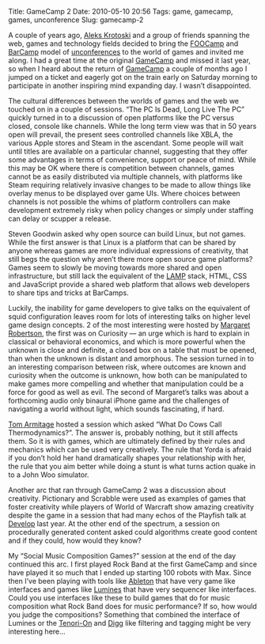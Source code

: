 Title: GameCamp 2
Date: 2010-05-10 20:56
Tags: game, gamecamp, games, unconference
Slug: gamecamp-2

</p>

A couple of years ago, [Aleks Krotoski][] and a group of friends
spanning the web, games and technology fields decided to bring the
[FOOCamp][] and [BarCamp][] model of [unconferences][] to the world of
games and invited me along. I had a great time at the original
[GameCamp][] and missed it last year, so when I heard about the return
of [GameCamp][1] a couple of months ago I jumped on a ticket and eagerly
got on the train early on Saturday morning to participate in another
inspiring mind expanding day. I wasn’t disappointed.

</p>

The cultural differences between the worlds of games and the web we
touched on in a couple of sessions. “The <span class="caps">PC</span> Is
Dead, Long Live The <span class="caps">PC</span>” quickly turned in to a
discussion of open platforms like the <span class="caps">PC</span>
versus closed, console like channels. While the long term view was that
in 50 years open will prevail, the present sees controlled channels like
<span class="caps">XBLA</span>, the various Apple stores and Steam in
the ascendant. Some people will wait until titles are available on a
particular channel, suggesting that they offer some advantages in terms
of convenience, support or peace of mind. While this may be
<span class="caps">OK</span> where there is competition between
channels, games cannot be as easily distributed via multiple channels,
with platforms like Steam requiring relatively invasive changes to be
made to allow things like overlay menus to be displayed over game UIs.
Where choices between channels is not possible the whims of platform
controllers can make development extremely risky when policy changes or
simply under staffing can delay or scupper a release.

</p>

Steven Goodwin asked why open source can build Linux, but not games.
While the first answer is that Linux is a platform that can be shared by
anyone whereas games are more individual expressions of creativity, that
still begs the question why aren’t there more open source game
platforms? Games seem to slowly be moving towards more shared and open
infrastructure, but still lack the equivalent of the
[<span class="caps">LAMP</span>][] stack,
<span class="caps">HTML</span>, <span class="caps">CSS</span> and
JavaScript provide a shared web platform that allows web developers to
share tips and tricks at BarCamps.

</p>

Luckily, the inability for game developers to give talks on the
equivalent of squid configuration leaves room for lots of interesting
talks on higher level game design concepts. 2 of the most interesting
were hosted by [Margaret Robertson][], the first was on Curiosity — an
urge which is hard to explain in classical or behavioral economics, and
which is more powerful when the unknown is close and definite, a closed
box on a table that must be opened, than when the unknown is distant and
amorphous. The session turned in to an interesting comparison between
risk, where outcomes are known and curiosity when the outcome is
unknown, how both can be manipulated to make games more compelling and
whether that manipulation could be a force for good as well as evil. The
second of Margaret’s talks was about a forthcoming audio only binaural
iPhone game and the challenges of navigating a world without light,
which sounds fascinating, if hard.

</p>

[Tom Armitage][] hosted a session which asked “What Do Cows Call
Thermodynamics?”. The answer is, probably nothing, but it still affects
them. So it is with games, which are ultimately defined by their rules
and mechanics which can be used very creatively. The rule that Yorda is
afraid if you don’t hold her hand dramatically shapes your relationship
with her, the rule that you aim better while doing a stunt is what turns
action quake in to a John Woo simulator.

</p>

Another arc that ran through GameCamp 2 was a discussion about
creativity. Pictionary and Scrabble were used as examples of games that
foster creativity while players of World of Warcraft show amazing
creativity despite the game in a session that had many echos of the
Playfish talk at [Develop][] last year. At the other end of the
spectrum, a session on procedurally generated content asked could
algorithms create good content and if they could, how would they know?

</p>

My “Social Music Composition Games?” session at the end of the day
continued this arc. I first played Rock Band at the first GameCamp and
since have played it so much that I ended up starting 100 robots with
Max. Since then I’ve been playing with tools like [Ableton][] that have
very game like interfaces and games like [Lumines][] that have very
sequencer like interfaces. Could you use interfaces like these to build
games that do for music composition what Rock Band does for music
performance? If so, how would you judge the compositions? Something that
combined the interface of Lumines or the [Tenori-On][] and [Digg][] like
filtering and tagging might be very interesting here…

</p>

  [Aleks Krotoski]: http://alekskrotoski.com/
  [FOOCamp]: http://en.wikipedia.org/wiki/Foo_Camp
  [BarCamp]: http://en.wikipedia.org/wiki/BarCamp
  [unconferences]: http://en.wikipedia.org/wiki/Unconference
  [GameCamp]: http://www.guardian.co.uk/technology/2008/apr/17/what.the
  [1]: http://gamecamp.org.uk/
  [<span class="caps">LAMP</span>]: http://en.wikipedia.org/wiki/LAMP_%28software_bundle%29
  [Margaret Robertson]: http://lookspring.co.uk/
  [Tom Armitage]: http://infovore.org/
  [Develop]: http://jimpurbrick.com/2009/07/20/evolving-develop/
  [Ableton]: http://www.ableton.com/
  [Lumines]: http://en.wikipedia.org/wiki/Lumines
  [Tenori-On]: http://en.wikipedia.org/wiki/Tenori-on
  [Digg]: http://digg.com/
